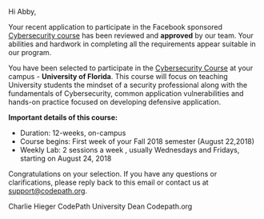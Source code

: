 

Hi Abby,

Your recent application to participate in the Facebook sponsored [Cybersecurity course](https://courses.codepath.com/snippets/cybersecurity_university/course_overview) has been reviewed and **approved** by our team. Your abilities and hardwork in completing all the requirements appear suitable in our program.

You have been selected to participate in the [Cybersecurity Course](https://courses.codepath.com/snippets/cybersecurity_university/course_overview) at your campus - **University of Florida**. This course will focus on teaching University students the mindset of a security professional along with the fundamentals of Cybersecurity, common application vulnerabilities and hands-on practice focused on developing defensive application.

**Important details of this course:**

- Duration: 12-weeks, on-campus
- Course begins: First week of your Fall 2018 semester  (August 22,2018)
- Weekly Lab:  2 sessions a week , usually Wednesdays and Fridays, starting on August 24, 2018

Congratulations on your selection. If you have any questions or clarifications, please reply back to this email or contact us at [support@codepath.org](mailto:support@codepath.org).


Charlie Hieger
CodePath University Dean
Codepath.org

